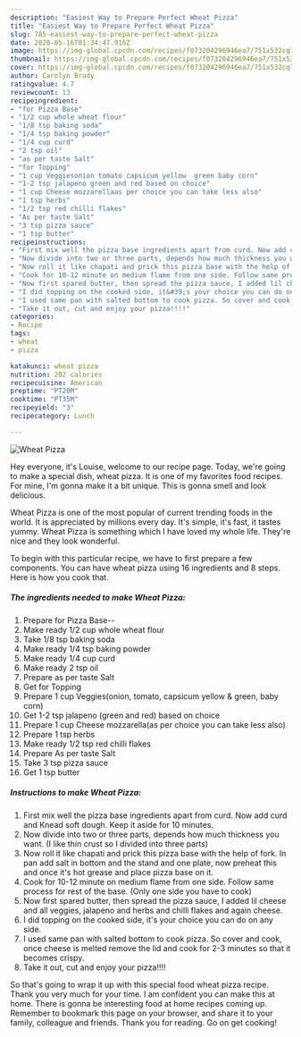 ```yaml
---
description: "Easiest Way to Prepare Perfect Wheat Pizza"
title: "Easiest Way to Prepare Perfect Wheat Pizza"
slug: 785-easiest-way-to-prepare-perfect-wheat-pizza
date: 2020-05-16T01:34:47.916Z
image: https://img-global.cpcdn.com/recipes/f073204296946ea7/751x532cq70/wheat-pizza-recipe-main-photo.jpg
thumbnail: https://img-global.cpcdn.com/recipes/f073204296946ea7/751x532cq70/wheat-pizza-recipe-main-photo.jpg
cover: https://img-global.cpcdn.com/recipes/f073204296946ea7/751x532cq70/wheat-pizza-recipe-main-photo.jpg
author: Carolyn Brady
ratingvalue: 4.7
reviewcount: 13
recipeingredient:
- "for Pizza Base"
- "1/2 cup whole wheat flour"
- "1/8 tsp baking soda"
- "1/4 tsp baking powder"
- "1/4 cup curd"
- "2 tsp oil"
- "as per taste Salt"
- "for Topping"
- "1 cup Veggiesonion tomato capsicum yellow  green baby corn"
- "1-2 tsp jalapeno green and red based on choice"
- "1 cup Cheese mozzarellaas per choice you can take less also"
- "1 tsp herbs"
- "1/2 tsp red chilli flakes"
- "As per taste Salt"
- "3 tsp pizza sauce"
- "1 tsp butter"
recipeinstructions:
- "First mix well the pizza base ingredients apart from curd. Now add curd and Knead soft dough. Keep it aside for 10 minutes."
- "Now divide into two or three parts, depends how much thickness you want. (I like thin crust so I divided into three parts)"
- "Now roll it like chapati and prick this pizza base with the help of fork. In pan add salt in bottom and the stand and one plate, now preheat this and once it&#39;s hot grease and place pizza base on it."
- "Cook for 10-12 minute on medium flame from one side. Follow same process for rest of the base. (Only one side you have to cook)"
- "Now first spared butter, then spread the pizza sauce, I added lil cheese and all veggies, jalapeno and herbs and chilli flakes and again cheese."
- "I did topping on the cooked side, it&#39;s your choice you can do on any side."
- "I used same pan with salted bottom to cook pizza. So cover and cook, once cheese is melted remove the lid and cook for 2-3 minutes so that it becomes crispy."
- "Take it out, cut and enjoy your pizza!!!!"
categories:
- Recipe
tags:
- wheat
- pizza

katakunci: wheat pizza 
nutrition: 202 calories
recipecuisine: American
preptime: "PT20M"
cooktime: "PT35M"
recipeyield: "3"
recipecategory: Lunch

---
```



![Wheat Pizza](https://img-global.cpcdn.com/recipes/f073204296946ea7/751x532cq70/wheat-pizza-recipe-main-photo.jpg)

Hey everyone, it's Louise, welcome to our recipe page. Today, we're going to make a special dish, wheat pizza. It is one of my favorites food recipes. For mine, I'm gonna make it a bit unique. This is gonna smell and look delicious.



Wheat Pizza is one of the most popular of current trending foods in the world. It is appreciated by millions every day. It's simple, it's fast, it tastes yummy. Wheat Pizza is something which I have loved my whole life. They're nice and they look wonderful.


To begin with this particular recipe, we have to first prepare a few components. You can have wheat pizza using 16 ingredients and 8 steps. Here is how you cook that.

<!--inarticleads1-->

##### The ingredients needed to make Wheat Pizza:

1. Prepare for Pizza Base--
1. Make ready 1/2 cup whole wheat flour
1. Take 1/8 tsp baking soda
1. Make ready 1/4 tsp baking powder
1. Make ready 1/4 cup curd
1. Make ready 2 tsp oil
1. Prepare as per taste Salt
1. Get for Topping
1. Prepare 1 cup Veggies(onion, tomato, capsicum yellow &amp; green, baby corn)
1. Get 1-2 tsp jalapeno (green and red) based on choice
1. Prepare 1 cup Cheese mozzarella(as per choice you can take less also)
1. Prepare 1 tsp herbs
1. Make ready 1/2 tsp red chilli flakes
1. Prepare As per taste Salt
1. Take 3 tsp pizza sauce
1. Get 1 tsp butter




<!--inarticleads2-->

##### Instructions to make Wheat Pizza:

1. First mix well the pizza base ingredients apart from curd. Now add curd and Knead soft dough. Keep it aside for 10 minutes.
1. Now divide into two or three parts, depends how much thickness you want. (I like thin crust so I divided into three parts)
1. Now roll it like chapati and prick this pizza base with the help of fork. In pan add salt in bottom and the stand and one plate, now preheat this and once it&#39;s hot grease and place pizza base on it.
1. Cook for 10-12 minute on medium flame from one side. Follow same process for rest of the base. (Only one side you have to cook)
1. Now first spared butter, then spread the pizza sauce, I added lil cheese and all veggies, jalapeno and herbs and chilli flakes and again cheese.
1. I did topping on the cooked side, it&#39;s your choice you can do on any side.
1. I used same pan with salted bottom to cook pizza. So cover and cook, once cheese is melted remove the lid and cook for 2-3 minutes so that it becomes crispy.
1. Take it out, cut and enjoy your pizza!!!!




So that's going to wrap it up with this special food wheat pizza recipe. Thank you very much for your time. I am confident you can make this at home. There is gonna be interesting food at home recipes coming up. Remember to bookmark this page on your browser, and share it to your family, colleague and friends. Thank you for reading. Go on get cooking!
